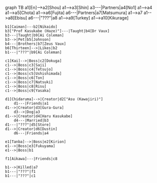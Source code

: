 graph TB
	a1[En]-->a2[Shou]
	a1-->a3[Shin]
		a3---|Partners|a4[No1]
	a1-->a4
	a1-->a5[Chota]
	a1-->a6[Fujita]
		a6---|Partners|a7[Matsumura]
	a1-->a7
	a1-->a8[Ebisu]
		a6---|"???"|a8
	a1-->a9[Turkey]
	a1-->a10[Kikurage]

	b1[Caiman]---b2[Nikaido]
	b3["Prof Kasukabe (Haze)"]---|Taught|b4[Dr Vaux]
	b3---|Taught|b9[Ai Coleman]
	b3-->|Pet|b5[Johnson]
	b4---|Brothers|b7[Zeus Vaux]
	b6[Thirteen]-->|Likes|b2
	b1---|"???"|b9[Ai Coleman]

	c1[Kai]-->|Boss|c2[Dokuga]
	c1-->|Boss|c3[Saji]
	c1-->|Boss|c4[Tetsujo]
	c1-->|Boss|c5[Ushishimada]
	c1-->|Boss|c6[Ton]
	c1-->|Boss|c7[Natsuki]
	c1-->|Boss|c8[Risu]
	c1-->|Boss|c9[Yasaka]

	d1[Chidaruma]-->|Creator|d2["Asu (Kawajiri)"]
		d1---|Friends|a1
	d1-->|Creator|d3[Gura-Gura]
		d3-->|Dog|a3
	d1-->|Creator|d4[Haru Kasukabe]
		d4---|Married|b3
	d1---|"???"|d5[Store]
	d1-->|Creator|d6[Dustin]
		d6---|Friends|a4

	e1[Tanba]-->|Boss|e2[Kirion]
	e1-->|Boss|e3[Fukuyama]
	e1-->|Boss|b1

	f1[Aikawa]---|Friends|c8

	b1-->|Killed|a7
	b1---|"???"|f1
	b1---|"???"|c1
